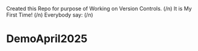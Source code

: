 Created this Repo for purpose of Working on Version Controls. (/n)
It is My First Time! (/n)
Everybody say: (/n)
# DemoApril2025
